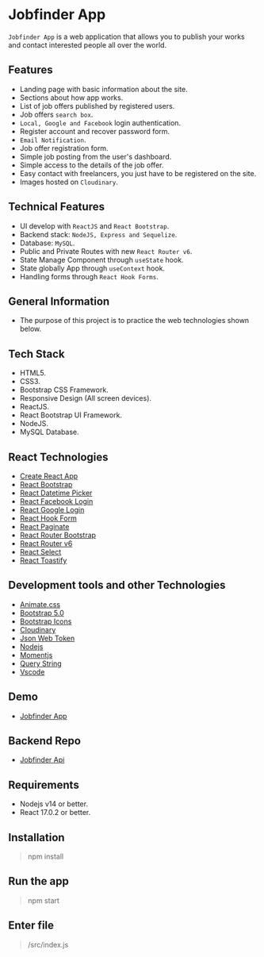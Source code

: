 # Jobfinder App

`Jobfinder App` is a web application that allows you to publish your works and contact interested people all over the world.

## Features

- Landing page with basic information about the site.
- Sections about how app works.
- List of job offers published by registered users.
- Job offers `search box`.
- `Local, Google and Facebook` login authentication.
- Register account and recover password form.
- `Email Notification`.
- Job offer registration form.
- Simple job posting from the user's dashboard.
- Simple access to the details of the job offer.
- Easy contact with freelancers, you just have to be registered on the site.
- Images hosted on `Cloudinary`.

## Technical Features

- UI develop with `ReactJS` and `React Bootstrap`.
- Backend stack: `NodeJS, Express and Sequelize`.
- Database: `MySQL`.
- Public and Private Routes with new `React Router v6`.
- State Manage Component through `useState` hook.
- State globally App through `useContext` hook.
- Handling forms through `React Hook Forms`.

## General Information

- The purpose of this project is to practice the web technologies shown below.

## Tech Stack

- HTML5.
- CSS3.
- Bootstrap CSS Framework.
- Responsive Design (All screen devices).
- ReactJS.
- React Bootstrap UI Framework.
- NodeJS.
- MySQL Database.

## React Technologies

- [Create React App](https://create-react-app.dev/)
- [React Bootstrap](https://react-bootstrap.github.io/)
- [React Datetime Picker](https://www.npmjs.com/package/react-datetime-picker)
- [React Facebook Login](https://www.npmjs.com/package/react-facebook-login)
- [React Google Login](https://www.npmjs.com/package/react-google-login)
- [React Hook Form](https://react-hook-form.com/)
- [React Paginate](https://www.npmjs.com/package/react-paginate)
- [React Router Bootstrap](https://www.npmjs.com/package/react-router-bootstrap)
- [React Router v6](https://reactrouter.com/)
- [React Select](https://react-select.com/home)
- [React Toastify](https://fkhadra.github.io/react-toastify/introduction)

## Development tools and other Technologies

- [Animate.css](https://animate.style/)
- [Bootstrap 5.0](https://getbootstrap.com/)
- [Bootstrap Icons](https://icons.getbootstrap.com/)
- [Cloudinary](https://cloudinary.com/)
- [Json Web Token](https://jwt.io/)
- [Nodejs](https://nodejs.org/en/)
- [Momentjs](https://momentjs.com/)
- [Query String](https://www.npmjs.com/package/query-string)
- [Vscode](https://code.visualstudio.com/)

## Demo

- [Jobfinder App](https://google.com)

## Backend Repo

- [Jobfinder Api](https://google.com)

## Requirements

- Nodejs v14 or better.
- React 17.0.2 or better.

## Installation

> npm install

## Run the app

> npm start

## Enter file

> /src/index.js
